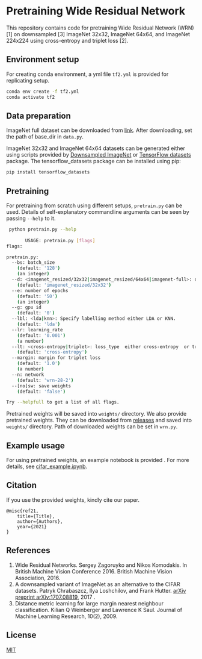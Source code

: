 # Pretraining Wide Residual Network
This repository contains code for pretraining Wide Residual Network (WRN) [1] on downsampled [3] ImageNet 32x32, 
ImageNet 64x64, and ImageNet 224x224 using cross-entropy and triplet loss [2].

## Environment setup
For creating conda environment, a yml  file `tf2.yml` is provided for replicating setup.
```bash
conda env create -f tf2.yml
conda activate tf2
```

## Data preparation
ImageNet full dataset can be downloaded from [link](http://image-net.org/download-images). After downloading, set the 
path of base_dir in `data.py`.

ImageNet 32x32  and ImageNet 64x64 datasets can be generated either using scripts provided by 
 [Downsampled ImageNet](https://github.com/PatrykChrabaszcz/Imagenet32_Scripts) or 
[TensorFlow  datasets](https://www.tensorflow.org/datasets/catalog/imagenet_resized) package. The tensorflow_datasets 
package can be installed using pip:
```bash
pip install tensorflow_datasets
```

## Pretraining
For pretraining from scratch using different setups, `pretrain.py` can be used. Details of self-explanatory commandline 
arguments can be seen by passing `--help` to it.
```bash
 python pretrain.py --help
 
       USAGE: pretrain.py [flags]
flags:

pretrain.py:
  --bs: batch_size
    (default: '128')
    (an integer)
  --d: <imagenet_resized/32x32|imagenet_resized/64x64|imagenet-full>: dataset
    (default: 'imagenet_resized/32x32')
  --e: number of epochs
    (default: '50')
    (an integer)
  --g: gpu id
    (default: '0')
  --lbl: <lda|knn>: Specify labelling method either LDA or KNN.
    (default: 'lda')
  --lr: learning_rate
    (default: '0.001')
    (a number)
  --lt: <cross-entropy|triplet>: loss_type  either cross-entropy  or triplet.
    (default: 'cross-entropy')
  --margin: margin for triplet loss
    (default: '1.0')
    (a number)
  --n: network
    (default: 'wrn-28-2')
  --[no]sw: save weights
    (default: 'false')

Try --helpfull to get a list of all flags.
 ```

Pretrained weights will be saved into `weights/` directory. We also provide pretrained weights. They can be downloaded 
from [releases](https://github.com/attaullah/Pretraining-WideResNet/releases) and saved into `weights/` directory. Path of downloaded weights can be set in `wrn.py`.

## Example usage
For using pretrained weights, an example notebook is provided . For more details, see
[cifar_example.ipynb](cifar_example.ipynb).

## Citation 
If you use the provided weights, kindly cite our paper.
```
@misc{ref21,
	title={Title},
	author={Authors},
	year={2021}
}
```
## References
1. Wide Residual Networks. Sergey Zagoruyko and Nikos Komodakis. In British
Machine Vision Conference 2016. British Machine Vision Association, 2016.
2. A downsampled variant  of ImageNet as an alternative to the CIFAR datasets. Patryk Chrabaszcz, Ilya Loshchilov, 
and Frank Hutter.  [arXiv preprint arXiv:1707.08819](https://arxiv.org/abs/1707.08819), 2017 .
3. Distance metric learning for large margin nearest neighbour classification. Kilian Q Weinberger and Lawrence K Saul.
Journal of Machine Learning Research,  10(2), 2009.


## License
[MIT](https://choosealicense.com/licenses/mit/)
